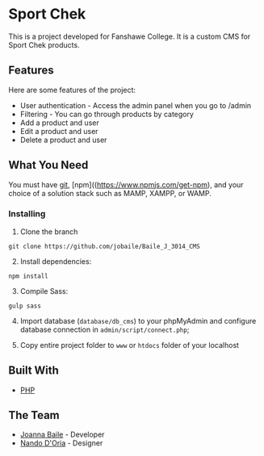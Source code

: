 # Sport Chek
This is a project developed for Fanshawe College. It is a custom CMS for Sport Chek products.

## Features
Here are some features of the project:

* User authentication - Access the admin panel when you go to /admin
* Filtering - You can go through products by category
* Add a product and user
* Edit a product and user
* Delete a product and user

## What You Need

You must have [git](https://git-scm.com/downloads), [npm]((https://www.npmjs.com/get-npm), and your choice of a solution stack such as MAMP, XAMPP, or WAMP.

### Installing

1. Clone the branch
```
git clone https://github.com/jobaile/Baile_J_3014_CMS
```

2. Install dependencies:
```
npm install
```

3. Compile Sass:
```
gulp sass
```

4. Import database (`database/db_cms`) to your phpMyAdmin and configure database connection in `admin/script/connect.php`;

5. Copy entire project folder to `www` or `htdocs` folder of your localhost

## Built With
* [PHP](https://www.php.net/)

## The Team

* [Joanna Baile](http://joannabaile.com) - Developer
* [Nando D'Oria](http://nandodoria.ca) - Designer
